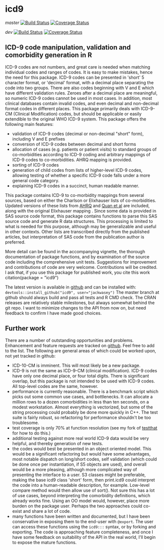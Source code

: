 icd9
====

_master_ [![Build Status](https://travis-ci.org/jackwasey/icd9.png?branch=master)](https://travis-ci.org/jackwasey/icd9) [![Coverage Status](https://img.shields.io/coveralls/jackwasey/icd9.svg)](https://coveralls.io/r/jackwasey/icd9?branch=master)

_dev_ [![Build Status](https://travis-ci.org/jackwasey/icd9.png?branch=v0.6dev)](https://travis-ci.org/jackwasey/icd9) [![Coverage Status](https://img.shields.io/coveralls/jackwasey/icd9.svg)](https://coveralls.io/r/jackwasey/icd9?branch=v0.6dev)

ICD-9 code manipulation, validation and comorbidity generation in R
-------------------------------------------------------------------

ICD-9 codes are not numbers, and great care is needed when matching individual codes and ranges of codes. It is easy to make mistakes, hence the need for this package. ICD-9 codes can be presented in 'short' 5 character format, or 'decimal' format, with a decimal place separating the code into two groups. There are also codes beginning with V and E which have different validation rules. Zeroes after a decimal place are meaningful, so numeric ICD-9 codes cannot be used in most cases. In addition, most clinical databases contain invalid codes, and even decimal and non-decimal format codes in different places. This package primarily deals with ICD-9-CM (Clinical Modification) codes, but should be applicable or easily extendible to the original WHO ICD-9 system. This package offers the following main features:

 * validation of ICD-9 codes (decimal or non-decimal "short" form), including V and E prefixes
 * conversion of ICD-9 codes between decimal and short forms
 * allocation of cases (e.g. patients or patient visits) to standard groups of co-morbidities according to ICD-9 coding and arbitrary mappings of ICD-9 codes to co-morbidities. AHRQ mapping is provided.
 * sorting of ICD-9 codes
 * generation of child codes from lists of higher-level ICD-9 codes, allowing testing of whether a specific ICD-9 code falls under a more general code category.
 * explaining ICD-9 codes in a succinct, human readable manner.

This package contains ICD-9 to co-morbidity mappings from several sources, based on either the Charlson or Elixhauser lists of co-morbidities. Updated versions of these lists from [AHRQ](http://www.hcup-us.ahrq.gov/toolssoftware/comorbidity/comorbidity.jsp) and [Quan et al](http://www.ncbi.nlm.nih.gov/pubmed/16224307) are included, along with the original Elixhauser mapping . Since some data is provided in SAS source code format, this package contains functions to parse this SAS source code and generate R data structures. This processing is limited to what is needed for this purpose, although may be generalizable and useful in other contexts. Other lists are transcribed directly from the published articles, but interpretation of SAS code from the publication author is preferred.

More detail can be found in the accompanying vignette, the thorough documentation of package functions, and by examination of the source code including the comprehensive unit tests. Suggestions for improvement and contributions of code are very welcome. Contributions will be credited. I ask that, if you use this package for published work, you cite this work citation(package = "icd9")

The latest version is available in [github](https://github.com/jackwasey/icd9) and can be installed with:
`devtools::install_github("icd9", user="jackwasey")`
The master branch at github should always build and pass all tests and R CMD check. The CRAN releases are relatively stable milestones, but always somewhat behind the git repo. I want to minimize changes to the API from now on, but need feedback to confirm I have made good choices.

Further work
------------
There are a number of outstanding opportunities and problems. Enhancement and feature requests are tracked on [github](https://github.com/jackwasey/icd9/issues?state=open). Feel free to add to the list. The following are general areas of which could be worked upon, not yet tracked in github:
 * ICD-10-CM is imminent. This will most likely be a new package.
 * ICD-9 is not the same as ICD-9-CM (clinical modification). ICD-9 codes have only one decimal place, or four total digits. There is significant overlap, but this package is not intended to be used with ICD-9 codes. All top-level codes are the same, however.
 * performance is currently reasonable. There is a benchmark script which picks out some common use cases, and bottlenecks. It can allocate a million rows to a dozen comorbidities in less than ten seconds, on a modest workstation. Almost everything is vectorized, but some of the string processing could probably be done more quickly in C++. The test suite is fairly robust, so refactoring for performance shouldn't be too troublesome.
 * test coverage is only 70% at function resolution (see my fork of [testthat](https://github.com/jackwasey/testthat) for how to do this.)
 * additional testing against more real world ICD-9 data would be very helpful, and thereby generation of new tests.
 * the codes would best be presented in an object oriented model. This would be a significant refactoring but would have some advantages, most notable dispatch on long/short codes, self validation (which could be done once per instantiation, if S5 objects are used), and overall would be a more pleasing, although more complicated way of presenting the interface to a user. S3 classes might be preferable, making the base icd9 class 'short' form, then print.icd9 could interpret the code into a human-readable description, for example. Low-level compare method would then allow use of sort(). Not sure this has a lot of use cases, beyond interpreting the comorbidity definitions, which already works fine. Using an OO model would, however, place more burden on the package user. Perhaps the two approaches could co-exist and share a lot of code.
 * many functions have been written and documented, but I have been conservative in exposing them to the end-user with `@export`. The user can access these functions using the `icd9:::` syntax, or by forking and exporting. The code is approaching feature completeness, and once I have some feedback on suitability of the API in the real world, I'll begin to expose the mature functions.
 
